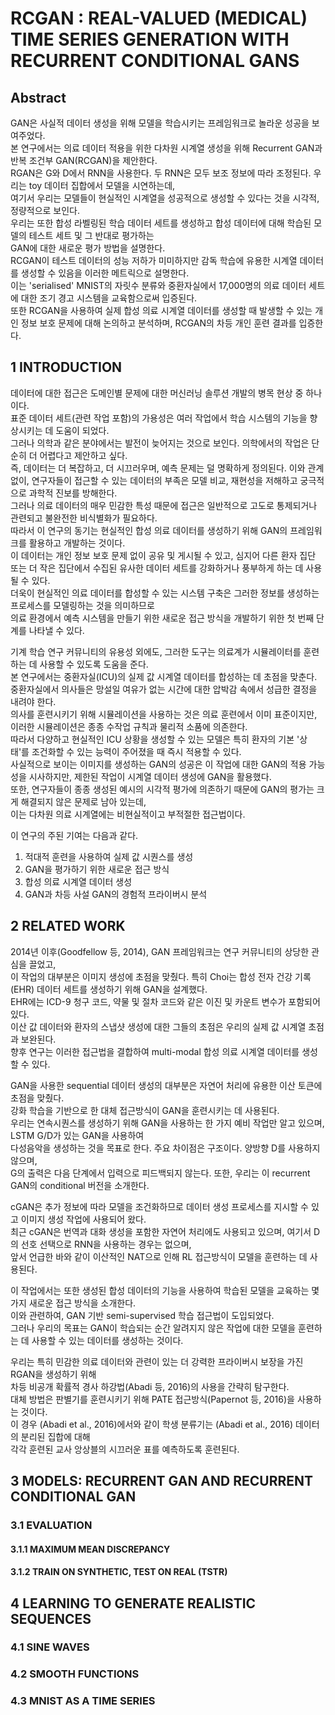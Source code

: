 # RCGAN : REAL-VALUED (MEDICAL) TIME SERIES GENERATION WITH RECURRENT CONDITIONAL GANS

## Abstract

GAN은 사실적 데이터 생성을 위해 모델을 학습시키는 프레임워크로 놀라운 성공을 보여주었다.  
본 연구에서는 의료 데이터 적용을 위한 다차원 시계열 생성을 위해 Recurrent GAN과 반복 조건부 GAN(RCGAN)을 제안한다.  
RGAN은 G와 D에서 RNN을 사용한다. 두 RNN은 모두 보조 정보에 따라 조정된다. 우리는 toy 데이터 집합에서 모델을 시연하는데,  
여기서 우리는 모델들이 현실적인 시계열을 성공적으로 생성할 수 있다는 것을 시각적, 정량적으로 보인다.  
우리는 또한 합성 라벨링된 학습 데이터 세트를 생성하고 합성 데이터에 대해 학습된 모델의 테스트 세트 및 그 반대로 평가하는  
GAN에 대한 새로운 평가 방법을 설명한다.  
RCGAN이 테스트 데이터의 성능 저하가 미미하지만 감독 학습에 유용한 시계열 데이터를 생성할 수 있음을 이러한 메트릭으로 설명한다.  
이는 'serialised' MNIST의 자릿수 분류와 중환자실에서 17,000명의 의료 데이터 세트에 대한 조기 경고 시스템을 교육함으로써 입증된다.  
또한 RCGAN을 사용하여 실제 합성 의료 시계열 데이터를 생성할 때 발생할 수 있는 개인 정보 보호 문제에 대해 논의하고 분석하며, RCGAN의 차등 개인 훈련 결과를 입증한다.  

## 1 INTRODUCTION
데이터에 대한 접근은 도메인별 문제에 대한 머신러닝 솔루션 개발의 병목 현상 중 하나이다.  
표준 데이터 세트(관련 작업 포함)의 가용성은 여러 작업에서 학습 시스템의 기능을 향상시키는 데 도움이 되었다.  
그러나 의학과 같은 분야에서는 발전이 늦어지는 것으로 보인다. 의학에서의 작업은 단순히 더 어렵다고 제안하고 싶다.  
즉, 데이터는 더 복잡하고, 더 시끄러우며, 예측 문제는 덜 명확하게 정의된다. 
이와 관계없이, 연구자들이 접근할 수 있는 데이터의 부족은 모델 비교, 재현성을 저해하고 궁극적으로 과학적 진보를 방해한다.  
그러나 의료 데이터의 매우 민감한 특성 때문에 접근은 일반적으로 고도로 통제되거나 관련되고 불완전한 비식별화가 필요하다.  
따라서 이 연구의 동기는 현실적인 합성 의료 데이터를 생성하기 위해 GAN의 프레임워크를 활용하고 개발하는 것이다.  
이 데이터는 개인 정보 보호 문제 없이 공유 및 게시될 수 있고, 심지어 다른 환자 집단  
또는 더 작은 집단에서 수집된 유사한 데이터 세트를 강화하거나 풍부하게 하는 데 사용될 수 있다.  
더욱이 현실적인 의료 데이터를 합성할 수 있는 시스템 구축은 그러한 정보를 생성하는 프로세스를 모델링하는 것을 의미하므로  
의료 환경에서 예측 시스템을 만들기 위한 새로운 접근 방식을 개발하기 위한 첫 번째 단계를 나타낼 수 있다.  
  
기계 학습 연구 커뮤니티의 유용성 외에도, 그러한 도구는 의료계가 시뮬레이터를 훈련하는 데 사용할 수 있도록 도움을 준다.  
본 연구에서는 중환자실(ICU)의 실제 값 시계열 데이터를 합성하는 데 초점을 맞춘다.  
중환자실에서 의사들은 망설일 여유가 없는 시간에 대한 압박감 속에서 성급한 결정을 내려야 한다.  
의사를 훈련시키기 위해 시뮬레이션을 사용하는 것은 의료 훈련에서 이미 표준이지만,  
이러한 시뮬레이션은 종종 수작업 규칙과 물리적 소품에 의존한다.  
따라서 다양하고 현실적인 ICU 상황을 생성할 수 있는 모델은 특히 환자의 기본 '상태'를 조건화할 수 있는 능력이 주어졌을 때 즉시 적용할 수 있다.  
사실적으로 보이는 이미지를 생성하는 GAN의 성공은 이 작업에 대한 GAN의 적용 가능성을 시사하지만, 제한된 작업이 시계열 데이터 생성에 GAN을 활용했다.  
또한, 연구자들이 종종 생성된 예시의 시각적 평가에 의존하기 때문에 GAN의 평가는 크게 해결되지 않은 문제로 남아 있는데,  
이는 다차원 의료 시계열에는 비현실적이고 부적절한 접근법이다.  

이 연구의 주된 기여는 다음과 같다.  

1. 적대적 훈련을 사용하여 실제 값 시퀀스를 생성  
2. GAN을 평가하기 위한 새로운 접근 방식  
3. 합성 의료 시계열 데이터 생성  
4. GAN과 차등 사설 GAN의 경험적 프라이버시 분석  

## 2 RELATED WORK

2014년 이후(Goodfellow 등, 2014), GAN 프레임워크는 연구 커뮤니티의 상당한 관심을 끌었고,  
이 작업의 대부분은 이미지 생성에 초점을 맞췄다. 특히 Choi는 합성 전자 건강 기록(EHR) 데이터 세트를 생성하기 위해 GAN을 설계했다.  
EHR에는 ICD-9 청구 코드, 약물 및 절차 코드와 같은 이진 및 카운트 변수가 포함되어 있다.  
이산 값 데이터와 환자의 스냅샷 생성에 대한 그들의 초점은 우리의 실제 값 시계열 초점과 보완된다.   
향후 연구는 이러한 접근법을 결합하여 multi-modal 합성 의료 시계열 데이터를 생성할 수 있다.  
  
GAN을 사용한 sequential 데이터 생성의 대부분은 자연어 처리에 유용한 이산 토큰에 초점을 맞췄다.   
강화 학습을 기반으로 한 대체 접근방식이 GAN을 훈련시키는 데 사용된다.   
우리는 연속시퀀스를 생성하기 위해 GAN을 사용하는 한 가지 예비 작업만 알고 있으며, LSTM G/D가 있는 GAN을 사용하여   
다성음악을 생성하는 것을 목표로 한다. 주요 차이점은 구조이다. 양방향 D를 사용하지 않으며,  
G의 출력은 다음 단계에서 입력으로 피드백되지 않는다. 또한, 우리는 이 recurrent GAN의 conditional 버전을 소개한다.  

cGAN은 추가 정보에 따라 모델을 조건화하므로 데이터 생성 프로세스를 지시할 수 있고 이미지 생성 작업에 사용되어 왔다.   
최근 cGAN은 번역과 대화 생성을 포함한 자연어 처리에도 사용되고 있으며, 여기서 D의 선호 선택으로 RNN을 사용하는 경우는 없으며,  
앞서 언급한 바와 같이 이산적인 NAT으로 인해 RL 접근방식이 모델을 훈련하는 데 사용된다.  

이 작업에서는 또한 생성된 합성 데이터의 기능을 사용하여 학습된 모델을 교육하는 몇 가지 새로운 접근 방식을 소개한다.   
이와 관련하여, GAN 기반 semi-supervised 학습 접근법이 도입되었다.   
그러나 우리의 목표는 GAN이 학습되는 순간 알려지지 않은 작업에 대한 모델을 훈련하는 데 사용할 수 있는 데이터를 생성하는 것이다.  

우리는 특히 민감한 의료 데이터와 관련이 있는 더 강력한 프라이버시 보장을 가진 RGAN을 생성하기 위해  
차등 비공개 확률적 경사 하강법(Abadi 등, 2016)의 사용을 간략히 탐구한다.  
대체 방법은 판별기를 훈련시키기 위해 PATE 접근방식(Papernot 등, 2016)을 사용하는 것이다.   
이 경우 (Abadi et al., 2016)에서와 같이 학생 분류기는 (Abadi et al., 2016) 데이터의 분리된 집합에 대해  
각각 훈련된 교사 앙상블의 시끄러운 표를 예측하도록 훈련된다.  


## 3 MODELS: RECURRENT GAN AND RECURRENT CONDITIONAL GAN

### 3.1 EVALUATION

#### 3.1.1 MAXIMUM MEAN DISCREPANCY
#### 3.1.2 TRAIN ON SYNTHETIC, TEST ON REAL (TSTR)

## 4 LEARNING TO GENERATE REALISTIC SEQUENCES
### 4.1 SINE WAVES
### 4.2 SMOOTH FUNCTIONS
### 4.3 MNIST AS A TIME SERIES
